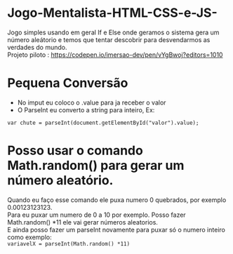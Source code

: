 # Jogo-Mentalista-HTML-CSS-e-JS-
Jogo simples usando em geral If e Else onde geramos o sistema gera um número aleátorio e temos que tentar descobrir para desvendarmos as verdades do mundo.<br />
Projeto piloto : https://codepen.io/imersao-dev/pen/vYgBwoj?editors=1010
# Pequena Conversão 
- No imput eu coloco o .value para ja receber o valor <br />
- O ParseInt eu converto a string para inteiro, Ex: <br />

``
var chute = parseInt(document.getElementById("valor").value);
``

# Posso usar o comando Math.random() para gerar um número aleatório.
Quando eu faço esse comando ele puxa numero 0 quebrados, por exemplo 0.00123123123. <br />
Para eu puxar um numero de 0 a 10 por exemplo. Posso  fazer Math.random() *11 ele vai gerar números aleatorios. <br />
E ainda posso fazer um parseInt novamente para puxar só o numero inteiro como exemplo: <br />
``variavelX = parseInt(Math.random() *11)``

